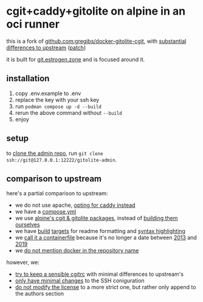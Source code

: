 # cgit+caddy+gitolite on alpine in an oci runner

this is a fork of [github.com:gregjbs/docker-gitolite-cgit](https://github.com/gregjbs/docker-gitolite-cgit), with [substantial differences to upstream](#comparison-to-upstream) ([patch](https://github.com/gregjbs/docker-gitolite-cgit/compare/main...dmpmem:cgit-oci:master))

it is built for [git.estrogen.zone](https://git.estrogen.zone) and is focused around it.

## installation

1. copy .env.example to .env
2. replace the key with your ssh key
3. run `podman compose up -d --build`
4. rerun the above command without `--build`
5. enjoy

## setup

to [clone the admin repo](https://gitolite.com/gitolite/basic-admin.html#clone-the-gitolite-admin-repo), run `git clone ssh://git@127.0.0.1:12222/gitolite-admin`.

## comparison to upstream

here's a partial comparison to upstream:

- we do not use apache, [opting for caddy instead](https://github.com/gregjbs/docker-gitolite-cgit/commit/e6359a9ceb5fba89ab0d152ce6ead2da7b8afa57#diff-dd2c0eb6ea5cfc6c4bd4eac30934e2d5746747af48fef6da689e85b752f39557L1-R13)
- we have a [compose.yml](./compose.yml)
- we use [alpine's cgit & gitolite packages](https://github.com/gregjbs/docker-gitolite-cgit/commit/e6359a9ceb5fba89ab0d152ce6ead2da7b8afa57#diff-dd2c0eb6ea5cfc6c4bd4eac30934e2d5746747af48fef6da689e85b752f39557R14), instead of [building them ourselves](https://github.com/gregjbs/docker-gitolite-cgit/commit/e6359a9ceb5fba89ab0d152ce6ead2da7b8afa57#diff-dd2c0eb6ea5cfc6c4bd4eac30934e2d5746747af48fef6da689e85b752f39557L19-L35)
- we have [build](https://github.com/gregjbs/docker-gitolite-cgit/commit/e6359a9ceb5fba89ab0d152ce6ead2da7b8afa57#diff-dd2c0eb6ea5cfc6c4bd4eac30934e2d5746747af48fef6da689e85b752f39557R75) [targets](https://github.com/gregjbs/docker-gitolite-cgit/commit/e6359a9ceb5fba89ab0d152ce6ead2da7b8afa57#diff-dd2c0eb6ea5cfc6c4bd4eac30934e2d5746747af48fef6da689e85b752f39557R64) for readme formatting and [syntax highlighting](https://github.com/gregjbs/docker-gitolite-cgit/commit/e6359a9ceb5fba89ab0d152ce6ead2da7b8afa57#diff-e7a55d3d8c2b36ee7595bcfad62f883d182670c60c81d9d007e864b969c9fc9d)
- we [call it a containerfile](https://github.com/dmpmem/cgit-oci/commit/cb9c463d152c0607f2d0e2df2de043e404b7375d) because it's no longer a date between [2013](https://www.docker.com/blog/how-to-use-your-own-registry/) and [2019](https://podman.io/release/2019/01/16/podman-release-v1.0.0)
- we [do not mention docker in the repository name](#repo-title-component)

however, we:

- [try to keep a sensible cgitrc](https://github.com/gregjbs/docker-gitolite-cgit/compare/a912704a1fdc06622466c9887051e1e0b2f5d42f...dmpmem:cgit-oci:cb9c463d152c0607f2d0e2df2de043e404b7375d#diff-5045d7848aabaef72e0f1e7c65c8433ea4d0080882b3879e3f566f2b8046bb94) with minimal differences to upstream's
- [only have minimal changes](https://github.com/gregjbs/docker-gitolite-cgit/compare/a912704a1fdc06622466c9887051e1e0b2f5d42f...dmpmem:cgit-oci:cb9c463d152c0607f2d0e2df2de043e404b7375d#diff-ce6834e28260c94433e1729e6acdb9b742fc1f6a472e9d2b3e6a0aa492659460) to the SSH coniguration
- [do not modify the license](https://github.com/gregjbs/docker-gitolite-cgit/compare/a912704a1fdc06622466c9887051e1e0b2f5d42f...dmpmem:cgit-oci:cb9c463d152c0607f2d0e2df2de043e404b7375d#diff-b4668a52683f65fbc0528f6590ba160c9c64c88c302b6262c506266eb1d35180) to a more strict one, but rather only append to the authors section
